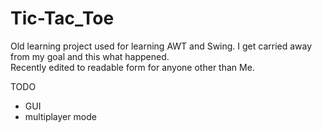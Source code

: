 # Tic-Tac_Toe
Old learning project used for learning AWT and Swing. I get carried away from my goal and this what happened. <br /> 
Recently edited to readable form for anyone other than Me.<br />

TODO<br />
- GUI<br />
- multiplayer mode<br />